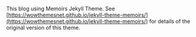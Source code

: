 This blog using Memoirs Jekyll Theme. See [https://wowthemesnet.github.io/jekyll-theme-memoirs/](https://wowthemesnet.github.io/jekyll-theme-memoirs/) for details of the original version of this theme.